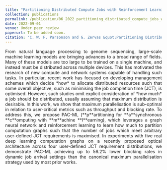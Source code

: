 ```yaml
---
title: "Partitioning Distributed Compute Jobs with Reinforcement Learning and Graph Neural Networks"
collection: publications
permalink: /publication/06_2022_partitioning_distributed_compute_jobs_with_reinforcement_learning_and_graph_neural_networks
date: 2022-09-01
venue: Under peer review
paperurl: To be added soon.
citation: 'C. W. F. Parsonson and G. Zervas &quot;Partitioning Distributed Compute Jobs with Reinforcement Learning and Graph Neural Networks&quot;, *Under peer review*, September 2022'
---
```

<div style="text-align: justify"> 
From natural language processing to genome sequencing, large-scale machine
learning models are bringing advances to a broad range of fields. Many of these
models are too large to be trained on a single machine, and instead must be
distributed across multiple devices. This has motivated the research of new
compute and network systems capable of handling such tasks. In particular,
recent work has focused on developing management schemes which decide
*how* to allocate distributed resources such that some overall
objective, such as minimising the job completion time (JCT), is optimised.
However, such studies omit explicit consideration of *how much* a job
should be distributed, usually assuming that maximum distribution is desirable.
In this work, we show that maximum parallelisation is sub-optimal in relation
to user-critical metrics such as throughput and blocking rate. To address this,
we propose PAC-ML (**p**artitioning for **a**synchronous **c**omputing with **m**achine **l**earning), which leverages a
graph neural network and reinforcement learning to learn how much to
partition computation graphs such that the number of jobs which meet arbitrary
user-defined JCT requirements is maximised. In experiments with five real deep
learning computation graphs on a recently proposed optical architecture across
four user-defined JCT requirement distributions, we demonstrate PAC-ML
achieving up to 56.2% lower blocking rates in dynamic job arrival settings
than the canonical maximum parallelisation strategy used by most prior works. 
</div>

<!--
   -[View paper here](https://arxiv.org/abs/2205.14345?context=cs)
   -->

